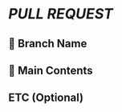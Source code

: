 # <i>PULL REQUEST</i>

## 🎋 Branch Name

<!-- 윗부분 / 작업중인 브랜치 이름 기재 -->

## 🔑 Main Contents

<!-- 윗부분 / 주요 작업내용을 설명해주세요. -->

## ETC (Optional)

<!-- 윗부분 / 기타사항을 작성해주세요. (선택임. 미작성시 ETC항목 삭제할것.) -->